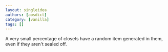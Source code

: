 ```yaml
---
layout: singleidea
authors: [aosdict]
category: [vanilla]
tags: []
---
```

A very small percentage of closets have a random item generated in them, even if they aren't sealed off.
